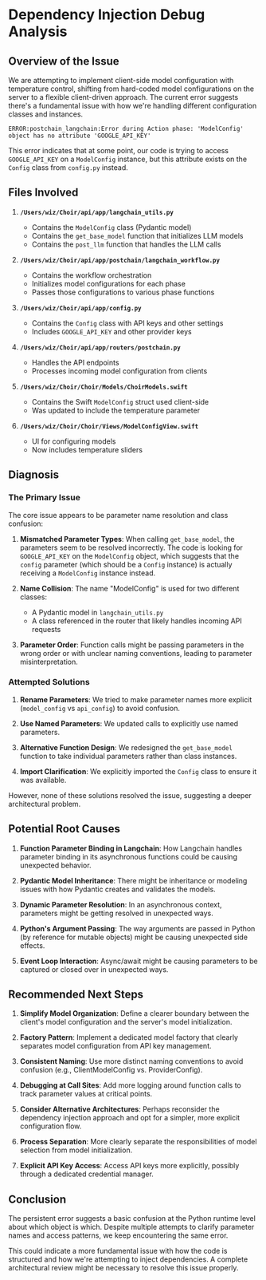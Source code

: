 # Dependency Injection Debug Analysis

## Overview of the Issue

We are attempting to implement client-side model configuration with temperature control, shifting from hard-coded model configurations on the server to a flexible client-driven approach. The current error suggests there's a fundamental issue with how we're handling different configuration classes and instances.

```
ERROR:postchain_langchain:Error during Action phase: 'ModelConfig' object has no attribute 'GOOGLE_API_KEY'
```

This error indicates that at some point, our code is trying to access `GOOGLE_API_KEY` on a `ModelConfig` instance, but this attribute exists on the `Config` class from `config.py` instead.

## Files Involved

1. **`/Users/wiz/Choir/api/app/langchain_utils.py`**
   - Contains the `ModelConfig` class (Pydantic model)
   - Contains the `get_base_model` function that initializes LLM models
   - Contains the `post_llm` function that handles the LLM calls

2. **`/Users/wiz/Choir/api/app/postchain/langchain_workflow.py`**
   - Contains the workflow orchestration
   - Initializes model configurations for each phase
   - Passes those configurations to various phase functions

3. **`/Users/wiz/Choir/api/app/config.py`**
   - Contains the `Config` class with API keys and other settings
   - Includes `GOOGLE_API_KEY` and other provider keys

4. **`/Users/wiz/Choir/api/app/routers/postchain.py`**
   - Handles the API endpoints
   - Processes incoming model configuration from clients

5. **`/Users/wiz/Choir/Choir/Models/ChoirModels.swift`**
   - Contains the Swift `ModelConfig` struct used client-side
   - Was updated to include the temperature parameter

6. **`/Users/wiz/Choir/Choir/Views/ModelConfigView.swift`**
   - UI for configuring models
   - Now includes temperature sliders

## Diagnosis

### The Primary Issue

The core issue appears to be parameter name resolution and class confusion:

1. **Mismatched Parameter Types**: When calling `get_base_model`, the parameters seem to be resolved incorrectly. The code is looking for `GOOGLE_API_KEY` on the `ModelConfig` object, which suggests that the `config` parameter (which should be a `Config` instance) is actually receiving a `ModelConfig` instance instead.

2. **Name Collision**: The name "ModelConfig" is used for two different classes:
   - A Pydantic model in `langchain_utils.py`
   - A class referenced in the router that likely handles incoming API requests

3. **Parameter Order**: Function calls might be passing parameters in the wrong order or with unclear naming conventions, leading to parameter misinterpretation.

### Attempted Solutions

1. **Rename Parameters**: We tried to make parameter names more explicit (`model_config` vs `api_config`) to avoid confusion.

2. **Use Named Parameters**: We updated calls to explicitly use named parameters.

3. **Alternative Function Design**: We redesigned the `get_base_model` function to take individual parameters rather than class instances.

4. **Import Clarification**: We explicitly imported the `Config` class to ensure it was available.

However, none of these solutions resolved the issue, suggesting a deeper architectural problem.

## Potential Root Causes

1. **Function Parameter Binding in Langchain**: How Langchain handles parameter binding in its asynchronous functions could be causing unexpected behavior.

2. **Pydantic Model Inheritance**: There might be inheritance or modeling issues with how Pydantic creates and validates the models.

3. **Dynamic Parameter Resolution**: In an asynchronous context, parameters might be getting resolved in unexpected ways.

4. **Python's Argument Passing**: The way arguments are passed in Python (by reference for mutable objects) might be causing unexpected side effects.

5. **Event Loop Interaction**: Async/await might be causing parameters to be captured or closed over in unexpected ways.

## Recommended Next Steps

1. **Simplify Model Organization**: Define a clearer boundary between the client's model configuration and the server's model initialization.

2. **Factory Pattern**: Implement a dedicated model factory that clearly separates model configuration from API key management.

3. **Consistent Naming**: Use more distinct naming conventions to avoid confusion (e.g., ClientModelConfig vs. ProviderConfig).

4. **Debugging at Call Sites**: Add more logging around function calls to track parameter values at critical points.

5. **Consider Alternative Architectures**: Perhaps reconsider the dependency injection approach and opt for a simpler, more explicit configuration flow.

6. **Process Separation**: More clearly separate the responsibilities of model selection from model initialization.

7. **Explicit API Key Access**: Access API keys more explicitly, possibly through a dedicated credential manager.

## Conclusion

The persistent error suggests a basic confusion at the Python runtime level about which object is which. Despite multiple attempts to clarify parameter names and access patterns, we keep encountering the same error.

This could indicate a more fundamental issue with how the code is structured and how we're attempting to inject dependencies. A complete architectural review might be necessary to resolve this issue properly.